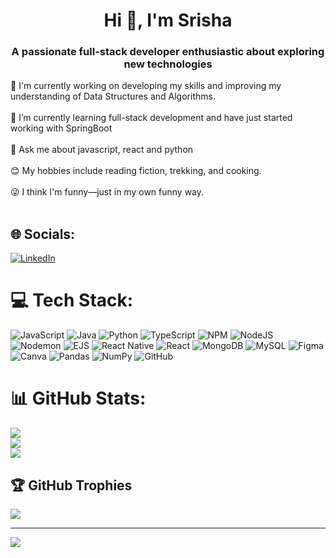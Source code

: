 
<h1 align="center">Hi 👋, I'm Srisha</h1>
<h3 align="center">A passionate full-stack developer enthusiastic about exploring new technologies</h3>

🔭 I'm currently working on developing my skills and improving my understanding of Data Structures and Algorithms.<br><br>🌱 I’m currently learning full-stack development and have just started working with SpringBoot<br><br>💬 Ask me about javascript, react and python<br><br>😊 My hobbies include reading fiction, trekking, and cooking.<br><br>😜 I think I'm funny—just in my own funny way.<br><br>


## 🌐 Socials:
[![LinkedIn](https://img.shields.io/badge/LinkedIn-%230077B5.svg?logo=linkedin&logoColor=white)](https://linkedin.com/in/srisha15) 

# 💻 Tech Stack:
![JavaScript](https://img.shields.io/badge/javascript-%23323330.svg?style=flat-square&logo=javascript&logoColor=%23F7DF1E) ![Java](https://img.shields.io/badge/java-%23ED8B00.svg?style=flat-square&logo=openjdk&logoColor=white) ![Python](https://img.shields.io/badge/python-3670A0?style=flat-square&logo=python&logoColor=ffdd54) ![TypeScript](https://img.shields.io/badge/typescript-%23007ACC.svg?style=flat-square&logo=typescript&logoColor=white) ![NPM](https://img.shields.io/badge/NPM-%23CB3837.svg?style=flat-square&logo=npm&logoColor=white) ![NodeJS](https://img.shields.io/badge/node.js-6DA55F?style=flat-square&logo=node.js&logoColor=white) ![Nodemon](https://img.shields.io/badge/NODEMON-%23323330.svg?style=flat-square&logo=nodemon&logoColor=%BBDEAD) ![EJS](https://img.shields.io/badge/ejs-%23B4CA65.svg?style=flat-square&logo=ejs&logoColor=black) ![React Native](https://img.shields.io/badge/react_native-%2320232a.svg?style=flat-square&logo=react&logoColor=%2361DAFB) ![React](https://img.shields.io/badge/react-%2320232a.svg?style=flat-square&logo=react&logoColor=%2361DAFB) ![MongoDB](https://img.shields.io/badge/MongoDB-%234ea94b.svg?style=flat-square&logo=mongodb&logoColor=white) ![MySQL](https://img.shields.io/badge/mysql-4479A1.svg?style=flat-square&logo=mysql&logoColor=white) ![Figma](https://img.shields.io/badge/figma-%23F24E1E.svg?style=flat-square&logo=figma&logoColor=white) ![Canva](https://img.shields.io/badge/Canva-%2300C4CC.svg?style=flat-square&logo=Canva&logoColor=white) ![Pandas](https://img.shields.io/badge/pandas-%23150458.svg?style=flat-square&logo=pandas&logoColor=white) ![NumPy](https://img.shields.io/badge/numpy-%23013243.svg?style=flat-square&logo=numpy&logoColor=white) ![GitHub](https://img.shields.io/badge/github-%23121011.svg?style=flat-square&logo=github&logoColor=white)
# 📊 GitHub Stats:
![](https://github-readme-stats.vercel.app/api?username=Srisha15&theme=dark&hide_border=false&include_all_commits=false&count_private=false)<br/>
![](https://nirzak-streak-stats.vercel.app/?user=Srisha15&theme=dark&hide_border=false)<br/>
![](https://github-readme-stats.vercel.app/api/top-langs/?username=Srisha15&theme=dark&hide_border=false&include_all_commits=false&count_private=false&layout=compact)

## 🏆 GitHub Trophies
![](https://github-profile-trophy.vercel.app/?username=Srisha15&theme=radical&no-frame=false&no-bg=true&margin-w=4)

---
[![](https://visitcount.itsvg.in/api?id=Srisha15&icon=0&color=0)](https://visitcount.itsvg.in)
